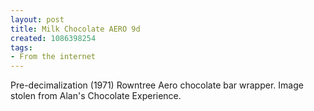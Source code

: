 ```yaml
---
layout: post
title: Milk Chocolate AERO 9d
created: 1086398254
tags:
- From the internet
---
```

Pre-decimalization (1971) Rowntree Aero chocolate bar wrapper.  Image stolen from Alan's Chocolate Experience.
